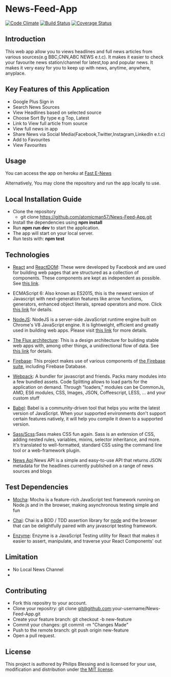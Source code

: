 # News-Feed-App
[![Code Climate](https://codeclimate.com/github/codeclimate/codeclimate/badges/gpa.svg)](https://codeclimate.com/github/codeclimate/codeclimate)
[![Build Status](https://travis-ci.org/atomicman57/News-Feed-App.svg?branch=master)](https://travis-ci.org/atomicman57/News-Feed-App)
[![Coverage Status](https://coveralls.io/repos/github/atomicman57/News-Feed-App/badge.png?branch=master)](https://coveralls.io/github/atomicman57/News-Feed-App?branch=master)



## Introduction
 This web app allow you to views headlines and full news articles from various sources(e.g BBC,CNN,ABC NEWS e.t.c). It makes it easier to check your favourite news station/channel for latest,top and popular news.
 It makes it very easy for you to keep up with news, anytime, anywhere, anyplace.

## Key Features of this Application
* Google Plus Sign in
* Search News Sources
* View Headlines based on selected source
* Choose Sort By type e.g Top, Latest
* Link to View full article from source
* View full news in app
* Share News via Social Media(Facebook,Twitter,Instagram,LinkedIn e.t.c)
* Add to Favourites
* View Favourites

## Usage

You can access the app on heroku at [Fast E-News](http://fastenews.herokuapp.com)

Alternatively, You may clone the repository and run the app locally to use.


## Local Installation Guide

* Clone the repository 
    * git clone https://github.com/atomicman57/News-Feed-App.git
* Install the dependencies using **npm install**
* Run **npm run dev** to start the application.
* The app will start on your local server.
* Run tests with: **npm test**


## Technologies

- [React](https://facebook.github.io/react/) and [ReactDOM](https://facebook.github.io/react/docs/react-dom.html): 
These were developed by Facebook and are used for building web pages that are structured as a collection of 
components. These components are kept as independent as possible. See [this link](https://facebook.github.io/react/).

- ECMAScript 6: Also known as ES2015, this is the newest version of Javascript with 
next-generation features like arrow functions, generators, enhanced object literals, 
spread operators and more. Click [this link](https://en.wikipedia.org/wiki/ECMAScript) for details.

- [NodeJS](https://nodejs.org): NodeJS is a server-side JavaScript runtime engine built 
on Chrome's V8 JavaScript engine. It is lightweight, efficient and greatly used in building 
web apps. Please visit [this link](https://nodejs.org) for more details.


- [The Flux architecture](https://facebook.github.io/flux/): This is a design architecture for building stable 
web apps with, among other things, a unidirectional flow of data. See [this link](https://facebook.github.io/flux/) 
for details.

- [Firebase](https://firebase.google.com/): This project makes use of various components of 
[the Firebase suite](https://firebase.google.com/), including Firebase Database.

- [Webpack](https://webpack.js.org/): A bundler for javascript and friends. Packs many modules into a few bundled assets. Code Splitting allows to load parts for the application on demand. Through "loaders," modules can be CommonJs, AMD, ES6 modules, CSS, Images, JSON, Coffeescript, LESS, ... and your custom stuff

- [Babel](https://babeljs.io/): Babel is a community-driven tool that helps you write the latest version of JavaScript.
When your supported environments don't support certain features natively, it will help you compile it down to a supported version.

- [Sass/Scss](http://sass-lang.com/):Sass makes CSS fun again. Sass is an extension of CSS, adding nested rules, variables, mixins, selector inheritance, and more. It's translated to well-formatted, standard CSS using the command line tool or a web-framework plugin.

- [News Api](https://newsapi.org/):News API is a simple and easy-to-use API that returns JSON metadata for the headlines currently published on a range of news sources and blogs

## Test Dependencies

- [Mocha](https://mochajs.org/): Mocha is a feature-rich JavaScript test framework running on Node.js and in the browser, making asynchronous testing simple and fun

- [Chai](chaijs.com/): Chai is a BDD / TDD assertion library for [node](http://nodejs.org) and the browser that can be delightfully paired with any javascript testing framework.

- [Enzyme](airbnb.io/enzyme/docs/api/): Enzyme is a JavaScript Testing utility for React that makes it easier to assert, manipulate, and traverse your React Components' out

## Limitation
* No Local News Channel
*


## Contributing

* Fork this repositry to your account.
* Clone your repositry: git clone git@github.com:your-username/News-Feed-App.git
* Create your feature branch: git checkout -b new-feature
* Commit your changes: git commit -m "Changes Made"
* Push to the remote branch: git push origin new-feature
* Open a pull request.

## License

This project is authored by Philips Blessing and is licensed 
for your use, modification and distribution under [the MIT license](https://en.wikipedia.org/wiki/MIT_License). 


